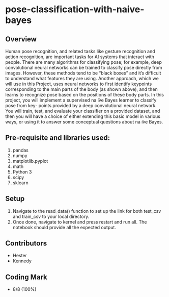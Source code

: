 # pose-classification-with-naive-bayes

## Overview
Human pose recognition, and related tasks like gesture recognition and action recognition, are important tasks for AI systems that interact with people. There are many algorithms for classifying pose; for example, deep convolutional neural networks can be trained to classify pose directly from images. However, these methods tend to be “black boxes” and it’s difficult to understand what features they are using. Another approach, which we will use in this Project, uses neural networks to first identify keypoints corresponding to the main parts of the body (as shown above), and then learns to recognize pose based on the positions of these body parts.
In this project, you will implement a supervised na ̈ıve Bayes learner to classify pose from key- points provided by a deep convolutional neural network. You will train, test, and evaluate your classifier on a provided dataset, and then you will have a choice of either extending this basic model in various ways, or using it to answer some conceptual questions about na ̈ıve Bayes.

## Pre-requisite and libraries used:
1. pandas
2. numpy
3. matplotlib.pyplot
4. math
5. Python 3
6. scipy
7. sklearn

## Setup 
1. Navigate to the read_data() function to set up the link for both test_csv and train_csv to your local directory.
2. Once done, navigate to kernel and press restart and run all. The notebook should provide all the expected output. 

## Contributors
- Hester 
- Kennedy 

## Coding Mark 
- 8/8 (100%)
